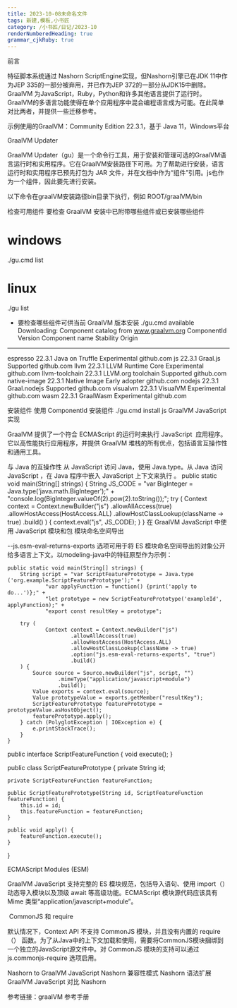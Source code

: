 ```yaml
---
title: 2023-10-08未命名文件 
tags: 新建,模板,小书匠
category: /小书匠/日记/2023-10
renderNumberedHeading: true
grammar_cjkRuby: true
---
```



前言

特征脚本系统通过 Nashorn ScriptEngine实现，但Nashorn引擎已在JDK 11中作为JEP 335的一部分被弃用，并已作为JEP 372的一部分从JDK15中删除。GraalVM 为JavaScript，Ruby，Python和许多其他语言提供了运行时。GraalVM的多语言功能使得在单个应用程序中混合编程语言成为可能。在此简单对比两者，并提供一些迁移参考。


示例使用的GraalVM：Community Edition 22.3.1，基于 Java 11，Windows平台

GraalVM Updater

GraalVM Updater（gu）是一个命令行工具，用于安装和管理可选的GraalVM语言运行时和实用程序。它在GraalVM安装路径下可用。为了帮助进行安装，语言运行时和实用程序已预先打包为 JAR 文件，并在文档中作为“组件”引用。js也作为一个组件，因此要先进行安装。

以下命令在graalVM安装路径bin目录下执行，例如 ROOT/graalVM/bin

检查可用组件
要检查 GraalVM 安装中已附带哪些组件或已安装哪些组件
# windows
./gu.cmd list
# linux
./gu list




- 要检查哪些组件可供当前 GraalVM 版本安装
./gu.cmd available
Downloading: Component catalog from www.graalvm.org
ComponentId              Version             Component name                Stability                     Origin
---------------------------------------------------------------------------------------------------------------------------------
espresso                 22.3.1              Java on Truffle               Experimental                  github.com
js                       22.3.1              Graal.js                      Supported                     github.com
llvm                     22.3.1              LLVM Runtime Core             Experimental                  github.com
llvm-toolchain           22.3.1              LLVM.org toolchain            Supported                     github.com
native-image             22.3.1              Native Image                  Early adopter                 github.com
nodejs                   22.3.1              Graal.nodejs                  Supported                     github.com
visualvm                 22.3.1              VisualVM                      Experimental                  github.com
wasm                     22.3.1              GraalWasm                     Experimental                  github.com






安装组件
使用 ComponentId 安装组件
./gu.cmd install js
GraalVM JavaScript 实现

GraalVM 提供了一个符合 ECMAScript 的运行时来执行 JavaScript  应用程序。它以高性能执行应用程序，并提供 GraalVM 堆栈的所有优点，包括语言互操作性和通用工具。

与 Java 的互操作性
从 JavaScript 访问 Java，使用 Java.type。从 Java 访问 JavaScript ，在 Java 程序中嵌入 JavaScript 上下文来执行 。
    public static void main(String[] strings) {
        String JS_CODE = "var BigInteger = Java.type('java.math.BigInteger');" +
                "console.log(BigInteger.valueOf(2).pow(2).toString());";
        try (
                Context context = Context.newBuilder("js")
                        .allowAllAccess(true)
                        .allowHostAccess(HostAccess.ALL)
                        .allowHostClassLookup(className -> true)
                        .build()
        ) {
            context.eval("js", JS_CODE);
        }
    }
在 GraalVM JavaScript 中使用 JavaScript 模块和包
模块命名空间导出

--js.esm-eval-returns-exports 选项可用于将 ES 模块命名空间导出的对象公开给多语言上下文。以modeling-java中的特征原型作为示例：

    public static void main(String[] strings) {
        String script = "var ScriptFeaturePrototype = Java.type ('org.example.ScriptFeaturePrototype');" +
                "var applyFunction = function() {print('apply to do...')};" +
                "let prototype = new ScriptFeaturePrototype('exampleId', applyFunction);" +
                "export const resultKey = prototype";

        try (
                Context context = Context.newBuilder("js")
                        .allowAllAccess(true)
                        .allowHostAccess(HostAccess.ALL)
                        .allowHostClassLookup(className -> true)
                        .option("js.esm-eval-returns-exports", "true")
                        .build()
        ) {
            Source source = Source.newBuilder("js", script, "")
                    .mimeType("application/javascript+module")
                    .build();
            Value exports = context.eval(source);
            Value prototypeValue = exports.getMember("resultKey");
            ScriptFeaturePrototype featurePrototype = prototypeValue.asHostObject();
            featurePrototype.apply();
        } catch (PolyglotException | IOException e) {
            e.printStackTrace();
        }
    }

public interface ScriptFeatureFunction {
    void execute();
}

public class ScriptFeaturePrototype {
    private String id;

    private ScriptFeatureFunction featureFunction;

    public ScriptFeaturePrototype(String id, ScriptFeatureFunction featureFunction) {
        this.id = id;
        this.featureFunction = featureFunction;
    }

    public void apply() {
        featureFunction.execute();
    }
}







ECMAScript Modules (ESM) 

GraalVM JavaScript 支持完整的 ES 模块规范，包括导入语句、使用 import（） 动态导入模块以及顶级 await 等高级功能。ECMAScript 模块源代码应该具有 Mime 类型“application/javascript+module”。

 CommonJS 和 require

默认情况下，Context API 不支持 CommonJS 模块，并且没有内置的 require（） 函数。为了从Java中的上下文加载和使用，需要将CommonJS模块捆绑到一个独立的JavaScript源文件中。对 CommonJS 模块的支持可以通过 js.commonjs-require 选项启用。

Nashorn to GraalVM JavaScript
Nashorn 兼容性模式
Nashorn 语法扩展
GraalVM JavaScript 对比 Nashorn










参考链接：graalVM 参考手册


